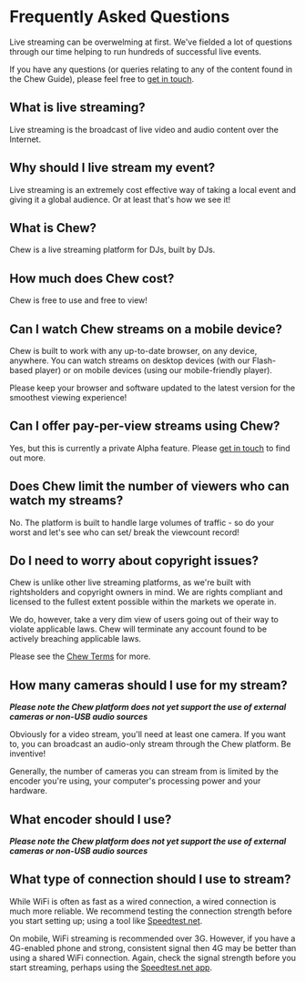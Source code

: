 # Frequently Asked Questions

Live streaming can be overwelming at first. We've fielded a lot of questions through our time helping to run hundreds of successful live events. 

If you have any questions (or queries relating to any of the content found in the Chew Guide), please feel free to [get in touch](http://chew.tv/guide/help_and_support).

## What is live streaming?

Live streaming is the broadcast of live video and audio content over the Internet.

## Why should I live stream my event?

Live streaming is an extremely cost effective way of taking a local event and giving it a global audience. Or at least that's how we see it! 

## What is Chew?

Chew is a live streaming platform for DJs, built by DJs.

## How much does Chew cost?

Chew is free to use and free to view! 

## Can I watch Chew streams on a mobile device?

Chew is built to work with any up-to-date browser, on any device, anywhere. You can watch streams on desktop devices (with our Flash-based player) or on mobile devices (using our mobile-friendly player).

Please keep your browser and software updated to the latest version for the smoothest viewing experience! 

## Can I offer pay-per-view streams using Chew?

Yes, but this is currently a private Alpha feature. Please [get in touch](http://chew.tv/guide/help_and_support) to find out more.

## Does Chew limit the number of viewers who can watch my streams?

No. The platform is built to handle large volumes of traffic - so do your worst and let's see who can set/ break the viewcount record!

## Do I need to worry about copyright issues?

Chew is unlike other live streaming platforms, as we're built with rightsholders and copyright owners in mind. We are rights compliant and licensed to the fullest extent possible within the markets we operate in. 

We do, however, take a very dim view of users going out of their way to violate applicable laws. Chew will terminate any account found to be actively breaching applicable laws. 

Please see the [Chew Terms](http://chew.tv/guide/terms) for more.

## How many cameras should I use for my stream?

_**Please note the Chew platform does not yet support the use of external cameras or non-USB audio sources**_

Obviously for a video stream, you'll need at least one camera. If you want to, you can broadcast an audio-only stream through the Chew platform. Be inventive! 

Generally, the number of cameras you can stream from is limited by the encoder you're using, your computer's processing power and your hardware.

## What encoder should I use?

_**Please note the Chew platform does not yet support the use of external cameras or non-USB audio sources**_

## What type of connection should I use to stream?

While WiFi is often as fast as a wired connection, a wired connection is much more reliable. We recommend testing the connection strength before you start setting up; using a tool like [Speedtest.net](http://speedtest.net/).

On mobile, WiFi streaming is recommended over 3G. However, if you have a 4G-enabled phone and strong, consistent signal then 4G may be better than using a shared WiFi connection. Again, check the signal strength before you start streaming, perhaps using the [Speedtest.net app](http://www.speedtest.net/mobile/).